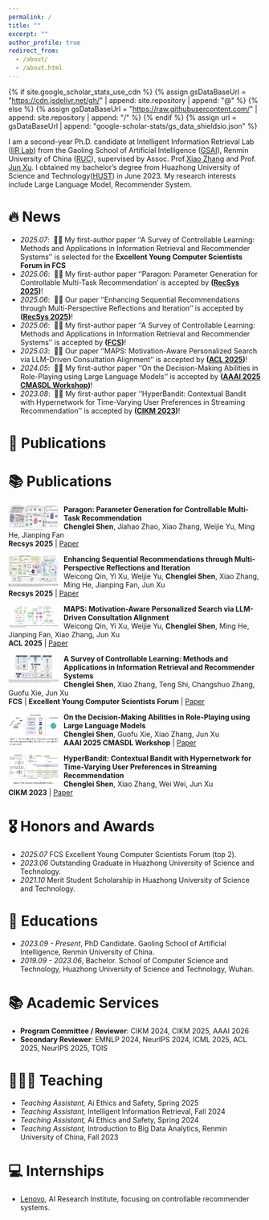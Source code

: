 ```yaml
---
permalink: /
title: ""
excerpt: ""
author_profile: true
redirect_from: 
  - /about/
  - /about.html
---
```


{% if site.google_scholar_stats_use_cdn %}
{% assign gsDataBaseUrl = "https://cdn.jsdelivr.net/gh/" | append: site.repository | append: "@" %}
{% else %}
{% assign gsDataBaseUrl = "https://raw.githubusercontent.com/" | append: site.repository | append: "/" %}
{% endif %}
{% assign url = gsDataBaseUrl | append: "google-scholar-stats/gs_data_shieldsio.json" %}

<span class='anchor' id='about-me'></span>

I am a second-year Ph.D. candidate at Intelligent Information Retrieval Lab ([IIR Lab](https://ruc-iir-lab.github.io/)) from the Gaoling School of Artificial Intelligence ([GSAI](http://ai.ruc.edu.cn/)), Renmin University of China ([RUC](https://www.ruc.edu.cn)), supervised by Assoc. Prof.[Xiao Zhang](https://scholar.google.com/citations?user=5FZ6wbAAAAAJ&hl=zh-CN) and Prof. [Jun Xu](https://scholar.google.com/citations?user=su14mcEAAAAJ). I obtained my bachelor’s degree from Huazhong University of Science and Technology([HUST](https://www.hust.edu.cn/)) in June 2023. My research interests include Large Language Model, Recommender System.


# 🔥 News
- *2025.07*: &nbsp;🎉🎉 My first-author paper ‘‘A Survey of Controllable Learning: Methods and Applications in Information Retrieval and Recommender Systems’’ is selected for the **Excellent Young Computer Scientists Forum in FCS**
- *2025.06*: &nbsp;🎉🎉 My first-author paper ‘‘Paragon: Parameter Generation for Controllable Multi-Task
Recommendation’ is accepted by **([RecSys 2025](https://recsys.acm.org/recsys25/))**! 
- *2025.06*: &nbsp;🎉🎉 Our paper ‘‘Enhancing Sequential Recommendations through Multi-Perspective Reflections and Iteration’’ is accepted by **([RecSys 2025](https://recsys.acm.org/recsys25/))**! 
- *2025.06*: &nbsp;🎉🎉 My first-author paper ‘‘A Survey of Controllable Learning: Methods and Applications in Information Retrieval and Recommender Systems’’ is accepted by **([FCS](https://journal.hep.com.cn/fcs/EN/10.1007/s11704-025-41366-5))**!
- *2025.03*: &nbsp;🎉🎉 Our paper ‘‘MAPS: Motivation-Aware Personalized Search via LLM-Driven Consultation Alignment’’ is accepted by **([ACL 2025](https://2025.aclweb.org/))**!
- *2024.05*: &nbsp;🎉🎉 My first-author paper ‘‘On the Decision-Making Abilities in Role-Playing using Large Language Models’’ is accepted by **([AAAI 2025 CMASDL Workshop](https://www.is3rlab.org/aaai25-cmasdl-workshop.github.io/))**!
- *2023.08*: &nbsp;🎉🎉  My first-author paper ‘‘HyperBandit: Contextual Bandit with Hypernetwork for Time-Varying User Preferences in Streaming Recommendation’’ is accepted by **([CIKM 2023](https://uobevents.eventsair.com/cikm2023/))**!

# 📝 Publications 
# 📚 Publications

<p>
  <img src="../images/paragon.png" alt="paragon" width="100" align="left" style="margin-right:10px;"/>
  <b>Paragon: Parameter Generation for Controllable Multi-Task Recommendation</b><br/>
  <b>Chenglei Shen</b>, Jiahao Zhao, Xiao Zhang, Weijie Yu, Ming He, Jianping Fan<br/>
  <b>Recsys 2025</b> | <a href="https://arxiv.org/pdf/2410.10639">Paper</a>
</p>

<p>
  <img src="../images/more.png" alt="more" width="100" align="left" style="margin-right:10px;"/>
  <b>Enhancing Sequential Recommendations through Multi-Perspective Reflections and Iteration</b><br/>
  Weicong Qin, Yi Xu, Weijie Yu, <b>Chenglei Shen</b>, Xiao Zhang, Ming He, Jianping Fan, Jun Xu<br/>
  <b>Recsys 2025</b> | <a href="https://arxiv.org/pdf/2409.06377?">Paper</a>
</p>

<p>
  <img src="../images/maps.png" alt="maps" width="100" align="left" style="margin-right:10px;"/>
  <b>MAPS: Motivation-Aware Personalized Search via LLM-Driven Consultation Alignment</b><br/>
  Weicong Qin, Yi Xu, Weijie Yu, <b>Chenglei Shen</b>, Ming He, Jianping Fan, Xiao Zhang, Jun Xu<br/>
  <b>ACL 2025</b> | <a href="https://arxiv.org/pdf/2503.01711?">Paper</a>
</p>

<p>
  <img src="../images/survey.png" alt="survey" width="100" align="left" style="margin-right:10px;"/>
  <b>A Survey of Controllable Learning: Methods and Applications in Information Retrieval and Recommender Systems</b><br/>
  <b>Chenglei Shen</b>, Xiao Zhang, Teng Shi, Changshuo Zhang, Guofu Xie, Jun Xu<br/>
  <b>FCS</b> | <b>Excellent Young Computer Scientists Forum</b> | <a href="https://arxiv.org/pdf/2407.06083">Paper</a>
</p>

<p>
  <img src="../images/decision.png" alt="role" width="100" align="left" style="margin-right:10px;"/>
  <b>On the Decision-Making Abilities in Role-Playing using Large Language Models</b><br/>
  <b>Chenglei Shen</b>, Guofu Xie, Xiao Zhang, Jun Xu<br/>
  <b>AAAI 2025 CMASDL Workshop</b> | <a href="https://arxiv.org/pdf/2402.18807">Paper</a>
</p>

<p>
  <img src="../images/hyperbandit.png" alt="hyperbandit" width="100" align="left" style="margin-right:10px;"/>
  <b>HyperBandit: Contextual Bandit with Hypernetwork for Time-Varying User Preferences in Streaming Recommendation</b><br/>
  <b>Chenglei Shen</b>, Xiao Zhang, Wei Wei, Jun Xu<br/>
  <b>CIKM 2023</b> | <a href="https://arxiv.org/pdf/2308.08497">Paper</a>
</p>


# 🎖 Honors and Awards
- *2025.07* FCS Excellent Young Computer Scientists Forum (top 2).
- *2023.06* Outstanding Graduate in Huazhong University of Science and Technology.
- *2021.10* Merit Student Scholarship in Huazhong University of Science and Technology.
  
# 📖 Educations
- *2023.09 - Present*, PhD Candidate. Gaoling School of Artificial Intelligence, Renmin University of China.
- *2019.09 - 2023.06*, Bachelor. School of Computer Science and Technology, Huazhong University of Science and Technology, Wuhan.

# 📚 Academic Services
- **Program Committee / Reviewer**: CIKM 2024, CIKM 2025, AAAI 2026
- **Secondary Reviewer**: EMNLP 2024, NeurIPS 2024, ICML 2025, ACL 2025, NeurIPS 2025, TOIS

# 👩🏻‍🏫 Teaching
- *Teaching Assistant,* Ai Ethics and Safety, Spring 2025
- *Teaching Assistant,* Intelligent Information Retrieval, Fall 2024
- *Teaching Assistant,* Ai Ethics and Safety, Spring 2024
- *Teaching Assistant,* Introduction to Big Data Analytics, Renmin University of China, Fall 2023
  
# 💻 Internships
- [Lenovo](https://research.lenovo.com/), AI Research Institute, focusing on controllable recommender systems.
